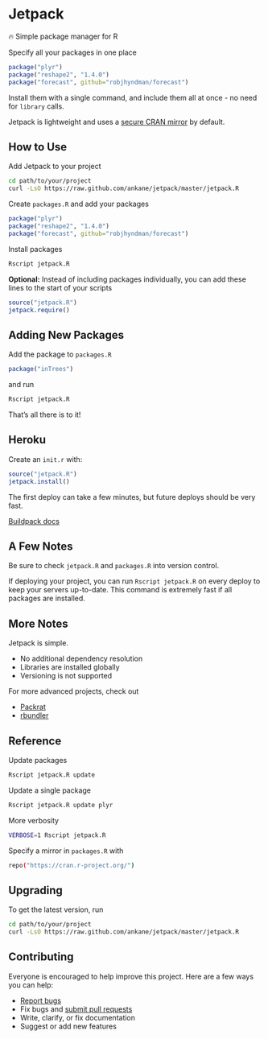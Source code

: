 # Jetpack

:fire: Simple package manager for R

Specify all your packages in one place

```R
package("plyr")
package("reshape2", "1.4.0")
package("forecast", github="robjhyndman/forecast")
```

Install them with a single command, and include them all at once - no need for `library` calls.

Jetpack is lightweight and uses a [secure CRAN mirror](https://cran.r-project.org/sources.html) by default.

## How to Use

Add Jetpack to your project

```sh
cd path/to/your/project
curl -LsO https://raw.github.com/ankane/jetpack/master/jetpack.R
```

Create `packages.R` and add your packages

```R
package("plyr")
package("reshape2", "1.4.0")
package("forecast", github="robjhyndman/forecast")
```

Install packages

```sh
Rscript jetpack.R
```

**Optional:** Instead of including packages individually, you can add these lines to the start of your scripts

```R
source("jetpack.R")
jetpack.require()
```

## Adding New Packages

Add the package to `packages.R`

```R
package("inTrees")
```

and run

```sh
Rscript jetpack.R
```

That’s all there is to it!

## Heroku

Create an `init.r` with:

```R
source("jetpack.R")
jetpack.install()
```

The first deploy can take a few minutes, but future deploys should be very fast.

[Buildpack docs](https://github.com/virtualstaticvoid/heroku-buildpack-r)

## A Few Notes

Be sure to check `jetpack.R` and `packages.R` into version control.

If deploying your project, you can run `Rscript jetpack.R` on every deploy to keep your servers up-to-date. This command is extremely fast if all packages are installed.

## More Notes

Jetpack is simple.

- No additional dependency resolution
- Libraries are installed globally
- Versioning is not supported

For more advanced projects, check out

- [Packrat](https://rstudio.github.io/packrat/)
- [rbundler](https://github.com/opower/rbundler)

## Reference

Update packages

```sh
Rscript jetpack.R update
```

Update a single package

```sh
Rscript jetpack.R update plyr
```

More verbosity

```sh
VERBOSE=1 Rscript jetpack.R
```

Specify a mirror in `packages.R` with

```sh
repo("https://cran.r-project.org/")
```

## Upgrading

To get the latest version, run

```sh
cd path/to/your/project
curl -LsO https://raw.github.com/ankane/jetpack/master/jetpack.R
```

## Contributing

Everyone is encouraged to help improve this project. Here are a few ways you can help:

- [Report bugs](https://github.com/ankane/jetpack/issues)
- Fix bugs and [submit pull requests](https://github.com/ankane/jetpack/pulls)
- Write, clarify, or fix documentation
- Suggest or add new features
